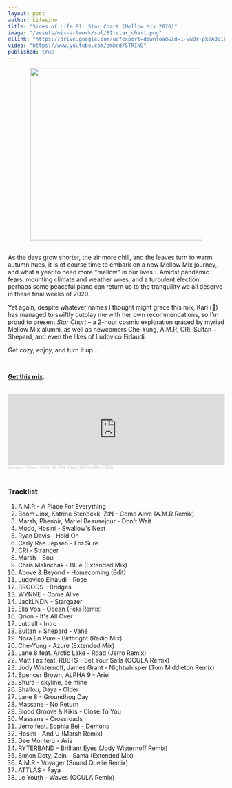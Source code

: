```yaml
---
layout: post
author: Lifesine
title: "Sines of Life 81: Star Chart (Mellow Mix 2020)"
image: "/assets/mix-artwork/sol/81-star_chart.png"
dllink: "https://drive.google.com/uc?export=download&id=1-vwOr-pkeAQ2iFLB4N8tdPASa6uefIi0"
video: "https://www.youtube.com/embed/STRING"
published: true
---
```


<div style="text-align:center"><img src="{{ page.image }}" width="400px" height="auto" /></div>
<br>

As the days grow shorter, the air more chill, and the leaves turn to warm autumn hues, it is of course time to embark on a new Mellow Mix journey, and what a year to need more "mellow" in our lives... Amidst pandemic fears, mounting climate and weather woes, and a turbulent election, perhaps some peaceful piano can return us to the tranquility we all deserve in these final weeks of 2020.

Yet again, despite whatever names I thought might grace this mix, Kari (💍) has managed to swiftly outplay me with her own recommendations, so I'm proud to present _Star Chart_ – a 2-hour cosmic exploration graced by myriad Mellow Mix alumni, as well as newcomers Che-Yung, A.M.R, CRi, Sultan + Shepard, and even the likes of Ludovico Eidaudi. 

Get cozy, enjoy, and turn it up...

<br>

<a href=" {{ page.dllink }} " target="_blank">**Get this mix**</a>.

<br>

<iframe width="100%" height="166" scrolling="no" frameborder="no" allow="autoplay" src="https://w.soundcloud.com/player/?url=https%3A//api.soundcloud.com/tracks/929900935&color=%2369a5eb&auto_play=false&hide_related=false&show_comments=true&show_user=true&show_reposts=false&show_teaser=true"></iframe><div style="font-size: 10px; color: #cccccc;line-break: anywhere;word-break: normal;overflow: hidden;white-space: nowrap;text-overflow: ellipsis; font-family: Interstate,Lucida Grande,Lucida Sans Unicode,Lucida Sans,Garuda,Verdana,Tahoma,sans-serif;font-weight: 100;"><a href="https://soundcloud.com/lifesine" title="Lifesine" target="_blank" style="color: #cccccc; text-decoration: none;">Lifesine</a> · <a href="https://soundcloud.com/lifesine/sines-of-life-81" title="Sines of Life 81: Star Chart (MellowMix 2020)" target="_blank" style="color: #cccccc; text-decoration: none;">Sines of Life 81: Star Chart (MellowMix 2020)</a></div>

<br>


### Tracklist

01. A.M.R - A Place For Everything
02. Boom Jinx, Katrine Stenbekk, Z:N - Come Alive (A.M.R Remix)
03. Marsh, Phenoir, Mariel Beausejour - Don't Wait
04. Modd, Hosini - Swallow's Nest
05. Ryan Davis - Hold On
06. Carly Rae Jepsen - For Sure
07. CRi - Stranger
08. Marsh - Soul
09. Chris Malinchak - Blue (Extended Mix)
10. Above & Beyond - Homecoming (Edit)
11. Ludovico Einaudi - Rose
12. BROODS - Bridges
13. WYNNE - Come Alive
14. JackLNDN - Stargazer
15. Ella Vos - Ocean (Feki Remix)
16. Qrion - It's All Over
17. Luttrell - Intro
18. Sultan + Shepard - Vahé
19. Nora En Pure - Birthright (Radio Mix)
20. Che-Yung - Azure (Extended Mix)
21. Lane 8 feat. Arctic Lake - Road (Jerro Remix)
22. Matt Fax feat. RBBTS - Set Your Sails (OCULA Remix)
23. Jody Wisternoff, James Grant - Nightwhisper (Tom Middleton Remix)
24. Spencer Brown, ALPHA 9 - Ariel
25. Shura - skyline, be mine
26. Shallou, Daya - Older
27. Lane 8 - Groundhog Day
28. Massane - No Return
29. Blood Groove & Kikis - Close To You
30. Massane - Crossroads
31. Jerro feat. Sophia Bel - Demons
32. Hosini - And U (Marsh Remix)
33. Dee Montero - Aria
34. RYTERBAND - Brilliant Eyes (Jody Wisternoff Remix)
35. Simon Doty, Zein - Sama (Extended Mix)
36. A.M.R - Voyager (Sound Quelle Remix)
37. ATTLAS - Faya
38. Le Youth - Waves (OCULA Remix)


<br>
